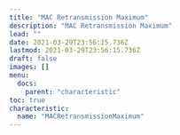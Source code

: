 ```yaml
---
title: "MAC Retransmission Maximum"
description: "MAC Retransmission Maximum"
lead: ""
date: 2021-03-29T23:56:15.736Z
lastmod: 2021-03-29T23:56:15.736Z
draft: false
images: []
menu:
  docs:
    parent: "characteristic"
toc: true
characteristic:
  name: "MACRetransmissionMaximum"
---
```

